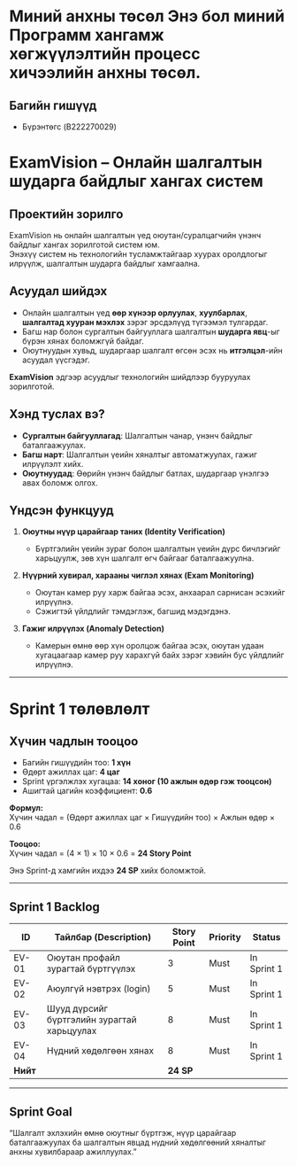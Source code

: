 # Миний анхны төсөл Энэ бол миний Программ хангамж хөгжүүлэлтийн процесс хичээлийн анхны төсөл. 

## Багийн гишүүд 
- Бүрэнтөгс (B222270029)

# ExamVision – Онлайн шалгалтын шударга байдлыг хангах систем

## Проектийн зорилго
ExamVision нь онлайн шалгалтын үед оюутан/суралцагчийн үнэнч байдлыг хангах зорилготой систем юм.  
Энэхүү систем нь технологийн тусламжтайгаар хуурах оролдлогыг илрүүлж, шалгалтын шударга байдлыг хамгаална.  

## Асуудал шийдэх
- Онлайн шалгалтын үед **өөр хүнээр орлуулах**, **хуулбарлах**, **шалгалтад хууран мэхлэх** зэрэг эрсдэлүүд түгээмэл тулгардаг.  
- Багш нар болон сургалтын байгууллага шалгалтын **шударга явц**-ыг бүрэн хянах боломжгүй байдаг.  
- Оюутнуудын хувьд, шударгаар шалгалт өгсөн эсэх нь **итгэлцэл**-ийн асуудал үүсгэдэг.  

**ExamVision** эдгээр асуудлыг технологийн шийдлээр бууруулах зорилготой.  

## Хэнд туслах вэ?
- **Сургалтын байгууллагад**: Шалгалтын чанар, үнэнч байдлыг баталгаажуулах.  
- **Багш нарт**: Шалгалтын үеийн хяналтыг автоматжуулах, гажиг илрүүлэлт хийх.  
- **Оюутнуудад**: Өөрийн үнэнч байдлыг батлах, шударгаар үнэлгээ авах боломж олгох.  

## Үндсэн функцууд
1. **Оюутны нүүр царайгаар таних (Identity Verification)**  
   - Бүртгэлийн үеийн зураг болон шалгалтын үеийн дүрс бичлэгийг харьцуулж, зөв хүн шалгалт өгч байгааг баталгаажуулна.  

2. **Нүүрний хувирал, харааны чиглэл хянах (Exam Monitoring)**  
   - Оюутан камер руу харж байгаа эсэх, анхаарал сарнисан эсэхийг илрүүлнэ.  
   - Сэжигтэй үйлдлийг тэмдэглэж, багшид мэдэгдэнэ.  

3. **Гажиг илрүүлэх (Anomaly Detection)**  
   - Камерын өмнө өөр хүн оролцож байгаа эсэх, оюутан удаан хугацаагаар камер руу харахгүй байх зэрэг хэвийн бус үйлдлийг илрүүлнэ.  


---

# Sprint 1 төлөвлөлт

## Хүчин чадлын тооцоо
- Багийн гишүүдийн тоо: **1 хүн**  
- Өдөрт ажиллах цаг: **4 цаг**  
- Sprint үргэлжлэх хугацаа: **14 хоног (10 ажлын өдөр гэж тооцсон)**  
- Ашигтай цагийн коэффициент: **0.6**  

**Формул:**  
Хүчин чадал = (Өдөрт ажиллах цаг × Гишүүдийн тоо) × Ажлын өдөр × 0.6  

**Тооцоо:**  
Хүчин чадал = (4 × 1) × 10 × 0.6 = **24 Story Point**

Энэ Sprint-д хамгийн ихдээ **24 SP** хийх боломжтой.

---

## Sprint 1 Backlog

| ID    | Тайлбар (Description) | Story Point | Priority | Status |
|-------|------------------------|-------------|----------|--------|
| EV-01 | Оюутан профайл зурагтай бүртгүүлэх | 3 | Must | In Sprint 1 |
| EV-02 | Аюулгүй нэвтрэх (login) | 5 | Must | In Sprint 1 |
| EV-03 | Шууд дүрсийг бүртгэлийн зурагтай харьцуулах | 8 | Must | In Sprint 1 |
| EV-04 | Нүдний хөдөлгөөн хянах | 8 | Must | In Sprint 1 |
| **Нийт** |  | **24 SP** |  |  |

---

## Sprint Goal
“Шалгалт эхлэхийн өмнө оюутныг бүртгэж, нүүр царайгаар баталгаажуулах ба шалгалтын явцад нүдний хөдөлгөөний хяналтыг анхны хувилбараар ажиллуулах.”  
